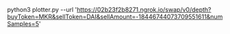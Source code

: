 python3 plotter.py --url 'https://02b23f2b8271.ngrok.io/swap/v0/depth?buyToken=MKR&sellToken=DAI&sellAmount=-18446744073709551611&numSamples=5'
